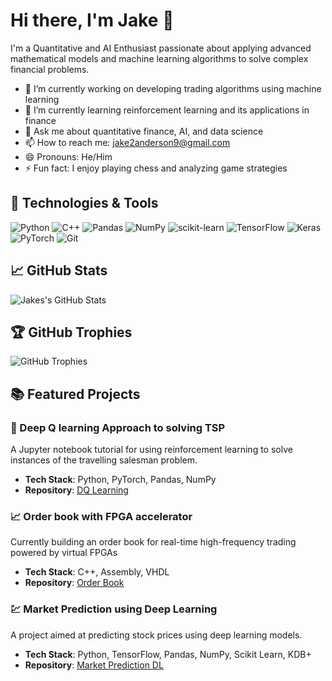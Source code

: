 # Hi there, I'm Jake 👋

I'm a Quantitative and AI Enthusiast passionate about applying advanced mathematical models and machine learning algorithms to solve complex financial problems.

- 🔭 I’m currently working on developing trading algorithms using machine learning
- 🌱 I’m currently learning reinforcement learning and its applications in finance
- 💬 Ask me about quantitative finance, AI, and data science
- 📫 How to reach me: [jake2anderson9@gmail.com](mailto:jake2anderson9@gmail.com)
- 😄 Pronouns: He/Him
- ⚡ Fun fact: I enjoy playing chess and analyzing game strategies

## 🔧 Technologies & Tools
![Python](https://img.shields.io/badge/-Python-000?&logo=Python)
![C++](https://img.shields.io/badge/-cpp-000?&logo=cpp)
![Pandas](https://img.shields.io/badge/-Pandas-000?&logo=Pandas)
![NumPy](https://img.shields.io/badge/-NumPy-000?&logo=NumPy)
![scikit-learn](https://img.shields.io/badge/-scikit--learn-000?&logo=scikit-learn)
![TensorFlow](https://img.shields.io/badge/-TensorFlow-000?&logo=TensorFlow)
![Keras](https://img.shields.io/badge/-Keras-000?&logo=Keras)
![PyTorch](https://img.shields.io/badge/-PyTorch-000?&logo=PyTorch)
![Git](https://img.shields.io/badge/-Git-000?&logo=Git)

## 📈 GitHub Stats
![Jakes's GitHub Stats](https://github-readme-stats.vercel.app/api?username=kodoh&show_icons=true)

## 🏆 GitHub Trophies
![GitHub Trophies](https://github-profile-trophy.vercel.app/?username=kodoh)

## 📚 Featured Projects
### 🧠 Deep Q learning Approach to solving TSP
A Jupyter notebook tutorial for using reinforcement learning to solve instances of the travelling salesman problem.

- **Tech Stack**: Python, PyTorch, Pandas, NumPy
- **Repository**: [DQ Learning](https://github.com/johndoe/ai-trading-bot](https://github.com/Kodoh/DeepQ_learning))

### 📈 Order book with FPGA accelerator
Currently building an order book for real-time high-frequency trading powered by virtual FPGAs
- **Tech Stack**: C++, Assembly, VHDL
- **Repository**: [Order Book](https://github.com/Kodoh/Orderbook)

### 💹 Market Prediction using Deep Learning
A project aimed at predicting stock prices using deep learning models.

- **Tech Stack**: Python, TensorFlow, Pandas, NumPy, Scikit Learn, KDB+
- **Repository**: [Market Prediction DL](https://github.com/Kodoh/CWD12_F132339)
